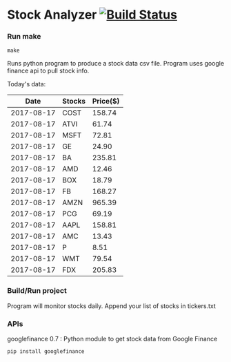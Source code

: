 # Stock Analyzer [![Build Status](https://travis-ci.org/ogoyal/StockAnalyzer.svg?branch=master)](https://travis-ci.org/ogoyal/StockAnalyzer)

### Run make
```
make
```

Runs python program to produce a stock data csv file. Program uses google finance api to pull stock info.

Today's data:

| Date| Stocks| Price($) | 
| --- | --- | ---  | 
| 2017-08-17| COST| 158.74 | 
| 2017-08-17| ATVI| 61.74 | 
| 2017-08-17| MSFT| 72.81 | 
| 2017-08-17| GE| 24.90 | 
| 2017-08-17| BA| 235.81 | 
| 2017-08-17| AMD| 12.46 | 
| 2017-08-17| BOX| 18.79 | 
| 2017-08-17| FB| 168.27 | 
| 2017-08-17| AMZN| 965.39 | 
| 2017-08-17| PCG| 69.19 | 
| 2017-08-17| AAPL| 158.81 | 
| 2017-08-17| AMC| 13.43 | 
| 2017-08-17| P| 8.51 | 
| 2017-08-17| WMT| 79.54 | 
| 2017-08-17| FDX| 205.83 | 

### Build/Run project

Program will monitor stocks daily. Append your list of stocks in tickers.txt

### APIs
googlefinance 0.7 : Python module to get stock data from Google Finance

```
pip install googlefinance
```

